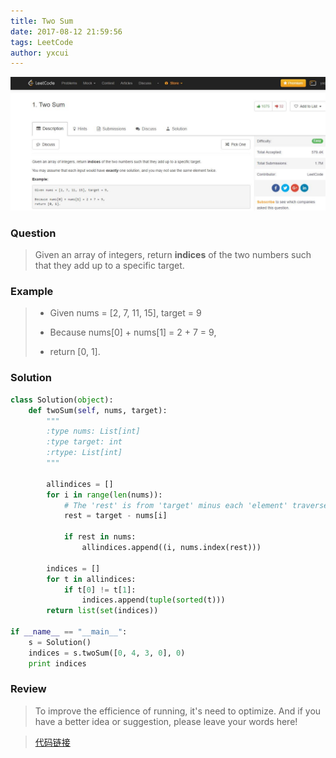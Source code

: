 ```yaml
---
title: Two Sum
date: 2017-08-12 21:59:56
tags: LeetCode
author: yxcui
---
```


![LeetCode 问题页](Two-Sum\Two-Sum.jpg)


### Question
> Given an array of integers, return **indices** of the two numbers such that they add up to a specific target.

### Example
>- Given nums = [2, 7, 11, 15], target = 9
>+ Because nums[0] + nums[1] = 2 + 7 = 9,
>- return [0, 1].

### Solution
``` python
class Solution(object):
    def twoSum(self, nums, target):
        """
        :type nums: List[int]
        :type target: int
        :rtype: List[int]
        """

        allindices = []
        for i in range(len(nums)):
            # The 'rest' is from 'target' minus each 'element' traversed from the list, and then judge whether the 'rest' is exist in list.
            rest = target - nums[i]

            if rest in nums:
                allindices.append((i, nums.index(rest)))

        indices = []
        for t in allindices:
            if t[0] != t[1]:
                indices.append(tuple(sorted(t)))
        return list(set(indices))

if __name__ == "__main__":
    s = Solution()
    indices = s.twoSum([0, 4, 3, 0], 0)
    print indices

```

### Review
>To improve the efficience of running, it's need to optimize. And if you have a better idea or suggestion, please leave your words here!

> [代码链接](https://github.com/yxcui/LeetCode/blob/master/Two%20Sum.py)